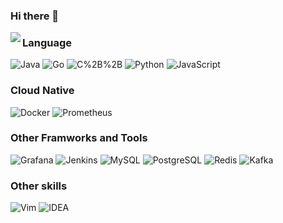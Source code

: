 ### Hi there 👋



<img align="left" src="https://github-readme-stats.vercel.app/api?username=Tptogiar&show_icons=true"/>

### Language

![Java](https://img.shields.io/badge/-Java-b0d3ff?style=flat&logoColor=14f3ff&logo=openjdk)
![Go](https://img.shields.io/badge/-Go-b0d3ff?style=flat&logoColor=14f3ff&logo=go)
![C%2B%2B](https://img.shields.io/badge/-C/C%2B%2B-b0d3ff?style=flat&logoColor=14f3ff&logo=cplusplus)
![Python](https://img.shields.io/badge/-Python-b0d3ff?style=flat&logoColor=14f3ff&logo=Python)
![JavaScript](https://img.shields.io/badge/-JavaScript-b0d3ff?style=flat&logoColor=14f3ff&logo=JavaScript)


### 


### Cloud Native

![Docker](https://img.shields.io/badge/-Docker-b0d3ff?style=flat&logoColor=14f3ff&logo=Docker)
![Prometheus](https://img.shields.io/badge/-Prometheus-b0d3ff?style=flat&logoColor=14f3ff&logo=Prometheus)


### Other Framworks and Tools

![Grafana](https://img.shields.io/badge/-Grafana-b0d3ff?style=flat&logoColor=14f3ff&logo=Grafana)
![Jenkins](https://img.shields.io/badge/-Jenkins-b0d3ff?style=flat&logoColor=14f3ff&logo=Jenkins)
![MySQL](https://img.shields.io/badge/-MySQL-b0d3ff?style=flat&logoColor=14f3ff&logo=MySQL)
![PostgreSQL](https://img.shields.io/badge/-PostgreSQL-b0d3ff?style=flat&logoColor=14f3ff&logo=PostgreSQL)
![Redis](https://img.shields.io/badge/-Redis-b0d3ff?style=flat&logoColor=14f3ff&logo=Redis)
![Kafka](https://img.shields.io/badge/-Apache%20Kafka-b0d3ff?style=flat&logoColor=14f3ff&logo=apachekafka)


### Other skills

![Vim](https://img.shields.io/badge/-Vim-b0d3ff?style=flat&logoColor=14f3ff&logo=Vim)
![IDEA](https://img.shields.io/badge/-IDEA-b0d3ff?style=flat&logoColor=14f3ff&logo=IntelliJIDEA)











<!--
**Tptogiar/Tptogiar** is a ✨ _special_ ✨ repository because its `README.md` (this file) appears on your GitHub profile.

Here are some ideas to get you started:

- 🔭 I’m currently working on ...
- 🌱 I’m currently learning ...
- 👯 I’m looking to collaborate on ...
- 🤔 I’m looking for help with ...
- 💬 Ask me about ...
- 📫 How to reach me: ...
- 😄 Pronouns: ...
- ⚡ Fun fact: ...
-->
